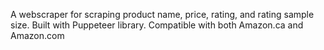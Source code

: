 A webscraper for scraping product name, price, rating, and rating sample size. Built with Puppeteer library.
Compatible with both Amazon.ca and Amazon.com
